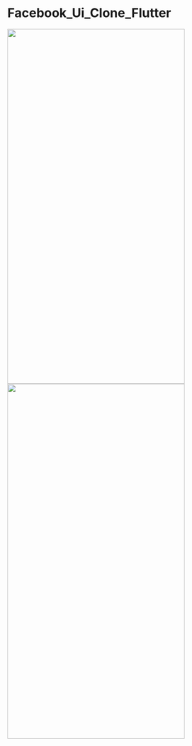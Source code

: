 # Facebook_Ui_Clone_Flutter

<img src="https://user-images.githubusercontent.com/76888997/113947669-d5945200-9813-11eb-8ff9-033fa988308c.jpg" width="400" height="800"> <img src="https://user-images.githubusercontent.com/76888997/113947676-d75e1580-9813-11eb-8178-7776e67f2533.jpg" width="400" height="800">

